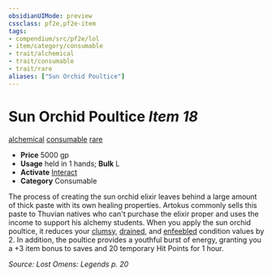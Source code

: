 ```yaml
---
obsidianUIMode: preview
cssclass: pf2e,pf2e-item
tags:
- compendium/src/pf2e/lol
- item/category/consumable
- trait/alchemical
- trait/consumable
- trait/rare
aliases: ["Sun Orchid Poultice"]
---
```

# Sun Orchid Poultice *Item 18*  
[alchemical](../../../rules/traits/alchemical.md)  [consumable](../../../rules/traits/consumable.md)  [rare](../../../rules/traits/rare.md)  

- **Price** 5000 gp
- **Usage** held in 1 hands; **Bulk** L
- **Activate** [Interact](../../../rules/actions/interact.md)
- **Category** Consumable

The process of creating the sun orchid elixir leaves behind a large amount of thick paste with its own healing properties. Artokus commonly sells this paste to Thuvian natives who can't purchase the elixir proper and uses the income to support his alchemy students. When you apply the sun orchid poultice, it reduces your [clumsy](../../../rules/conditions.md#Clumsy), [drained](../../../rules/conditions.md#Drained), and [enfeebled](../../../rules/conditions.md#Enfeebled) condition values by 2. In addition, the poultice provides a youthful burst of energy, granting you a +3 item bonus to saves and 20 temporary Hit Points for 1 hour.

*Source: Lost Omens: Legends p. 20*